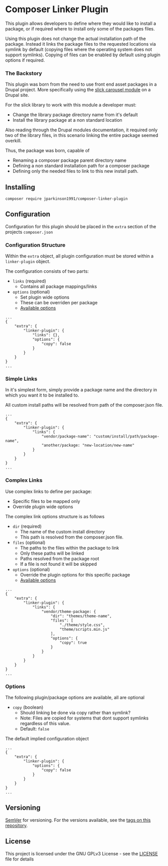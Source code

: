 # Composer Linker Plugin

This plugin allows developers to define where they would like to install a 
package, or if required where to install only some of the packages files.

Using this plugin does not change the actual installation path of the package.
Instead it links the package files to the requested locations via symlink by
default (copying files where the operating system does not support symlinks). 
Copying of files can be enabled by default using plugin options if required.

### The Backstory

This plugin was born from the need to use front end asset packages in a Drupal 
project. More specifically using the [slick carousel module](https://www.drupal.org/project/slick) 
on a Drupal site. 

For the slick library to work with this module a developer
must:
- Change the library package directory name from it's default
- Install the library package at a non standard location

Also reading through the Drupal modules documentation, it required only two of
the library files, in this scenario linking the entire package seemed overkill.

Thus, the package was born, capable of
- Renaming a composer package parent directory name
- Defining a non standard installation path for a composer package
- Defining only the needed files to link to this new install path.

## Installing

`composer require jparkinson1991/composer-linker-plugin`

## Configuration

Configuration for this plugin should be placed in the `extra` section of the projects
`composer.json`


### Configuration Structure

Within the `extra` object, all plugin configuration must be stored within a 
`linker-plugin` object.

The configuration consists of two parts:
- `links` (required)
    - Contains all package mappings/links
- `options` (optional)
    - Set plugin wide options
    - These can be overriden per package
    - [Available options](#options)

```
...
{
    "extra": {
        "linker-plugin": {
            "links": {},
            "options": {
                "copy": false
            }
        }
    }
}
...
```

### Simple Links

In it's simplest form, simply provide a package name and the directory in which you want it to be installed to.

All custom install paths will be resolved from path of the composer.json file.

```
...
{
    "extra": {
        "linker-plugin": {
            "links": {
                "vendor/package-name": "custom/install/path/package-name",
                "another/package: "new-location/new-name"   
            }
        }
    }
}
...
```

### Complex Links

Use complex links to define per package:
- Specific files to be mapped only
- Override plugin wide options 

The complex link options structure is as follows
- `dir` (required) 
    - The name of the custom install directory
    - This path is resolved from the composer.json file.
- `files` (optional)
    - The paths to the files within the package to link
    - Only these paths will be linked
    - Paths resolved from the package root
    - If a file is not found it will be skipped
- `options` (optional)
    - Override the plugin options for this specific package
    - [Available options](#options)

```
...
{
    "extra": {
        "linker-plugin": {
            "links": {
                "vendor/theme-package: {
                    "dir": "themes/theme-name",
                    "files": [
                        "./theme/style.css",
                        "theme/scripts.min.js"
                    ],
                    "options": {
                        "copy": true
                    }
                }
            }
        }
    }
}
...
```

### Options

The following plugin/package options are available, all are optional
- `copy` (boolean)
    - Should linking be done via copy rather than symlink?
    - Note: Files are copied for systems that dont support symlinks regardless of this value.
    - Default: `false`
    
The default implied configuration object 

```
...
{
    "extra": {
        "linker-plugin": {
            "options": {
                "copy": false
            }
        }
    }
}
...
```

## Versioning

[SemVer](http://semver.org/) for versioning. For the versions available,
see the [tags on this repository](https://github.com/JParkinson1991/common-frontend/tags).

## License

This project is licensed under the GNU GPLv3 License - see the [LICENSE](LICENSE)
file for details

